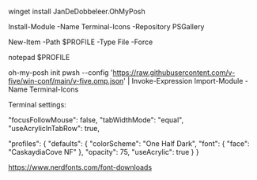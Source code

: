 winget install JanDeDobbeleer.OhMyPosh

Install-Module -Name Terminal-Icons -Repository PSGallery

New-Item -Path $PROFILE -Type File -Force

notepad $PROFILE

oh-my-posh init pwsh --config 'https://raw.githubusercontent.com/v-five/win-conf/main/v-five.omp.json' | Invoke-Expression
Import-Module -Name Terminal-Icons


Terminal settings:

"focusFollowMouse": false,
"tabWidthMode": "equal",
"useAcrylicInTabRow": true,

"profiles":
{
    "defaults":
    {
        "colorScheme": "One Half Dark",
        "font": { "face": "CaskaydiaCove NF" },
        "opacity": 75,
        "useAcrylic": true
    }
}

https://www.nerdfonts.com/font-downloads